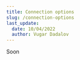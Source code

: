 ```yaml
---
title: Connection options
slug: /connection-options
last_update:
  date: 10/04/2022
  author: Vugar Dadalov
---
```


Soon